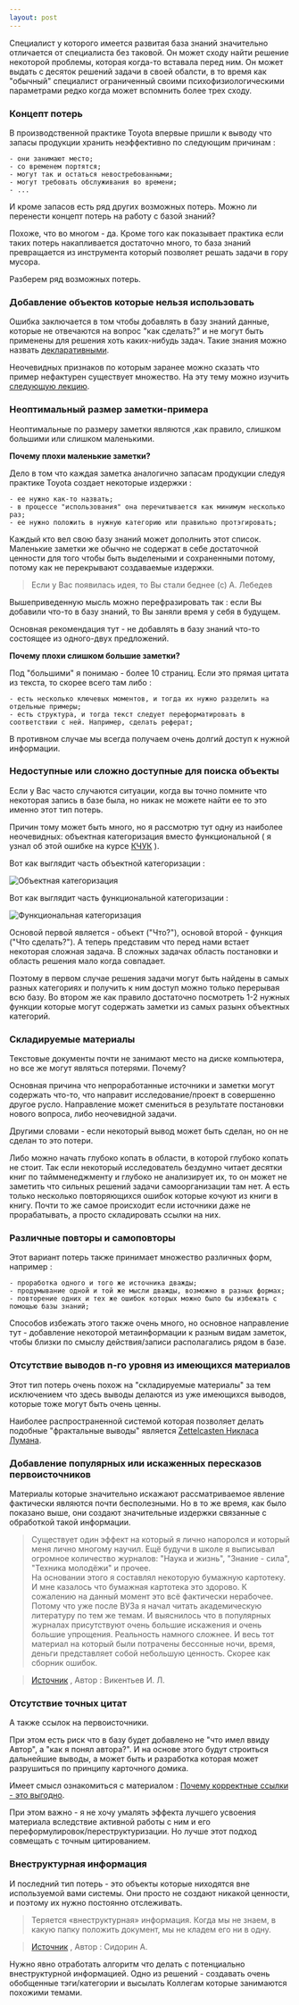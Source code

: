 ```yaml
---
layout: post
---
```


Специалист у которого имеется развитая база знаний значительно отличается от специалиста без таковой. Он может сходу найти решение некоторой проблемы, которая когда-то вставала перед ним. Он может выдать с десяток решений задачи в своей обалсти, в то время как "обычный" специалист ограниченный своими психофизиологическими параметрами редко когда может вспомнить более трех сходу. 

### Концепт потерь 
В производственной практике Toyota впервые пришли к выводу что запасы продукции хранить неэффективно по следующим причинам : 

	- они занимают место;
	- со временем портятся;
	- могут так и остаться невостребованными;
	- могут требовать обслуживания во времени;
	- ... 

И кроме запасов есть ряд других возможных потерь.  Можно ли перенести концепт потерь на работу с базой знаний? 

Похоже, что во многом - да. Кроме того как показывает практика если таких потерь накапливается достаточно много, то база знаний превращается из инструмента который позволяет решать задачи в гору мусора. 

Разберем ряд возможных потерь. 

### Добавление объектов которые нельзя использовать  
Ошибка заключается в том чтобы добавлять в базу знаний данные, которые не отвечаются на вопрос "как сделать?" и не могут быть применены для решения хоть каких-нибудь задач. Такие знания можно назвать [декларативными](https://vikent.ru/enc/2986/).

Неочевидных признаков по которым заранее можно сказать что пример нефактурен существует множество. На эту тему можно изучить [следующую лекцию](https://koncentrator.club/talk/site/my_ne_umeem_chitat_30_oshibok_v_rabote_s_informaciei). 

### Неоптимальный размер заметки-примера  
Неоптимальные по размеру заметки являются ,как правило, слишком большими или слишком маленькими.  

**Почему плохи маленькие заметки?**

Дело в том что каждая заметка аналогично запасам продукции следуя практике Toyota создает некоторые издержки : 

	- ее нужно как-то назвать;
	- в процессе "использования" она перечитывается как минимум несколько раз;
	- ее нужно положить в нужную категорию или правильно протэгировать;

Каждый кто вел свою базу знаний может дополнить этот список. Маленькие заметки же обычно не содержат в себе достаточной ценности для того чтобы быть выделеными и сохраненными потому, потому как не перекрывают создаваемые издержки. 

> Если у Вас появилась идея, то Вы стали беднее (с) А. Лебедев 

Вышеприведенную мысль можно перефразировать так : если Вы добавили что-то в базу знаний, то Вы заняли время у себя в будущем. 

Основная рекомендация тут - не добавлять в базу знаний что-то состоящее из одного-двух предложений. 

**Почему плохи слишком большие заметки?**

Под "большими" я понимаю - более 10 страниц. Если это прямая цитата из текста, то скорее всего там либо :  

	- есть несколько ключевых моментов, и тогда их нужно разделить на отдельные примеры;
	- есть структура, и тогда текст следует переформатировать в соответствии с ней. Например, сделать реферат;

В противном случае мы всегда получаем очень долгий доступ к нужной информации.  

### Недоступные или сложно доступные для поиска объекты  
Если у Вас часто случаются ситуации, когда вы точно помните что некоторая запись в базе была, но никак не можете найти ее то это именно этот тип потерь.  

Причин тому может быть много, но я рассмотрю тут одну из наиболее неочевидных: объектная категоризация вместо функциональной ( я узнал об этой ошибке на курсе [КЧУК](https://kchuk.com/) ). 

Вот как выглядит часть объектной категоризации : 

![Объектная категоризация](/assets/img1.png) 

Вот как выглядит часть функциональной категоризации : 

![Функциональная категоризация](/assets/img2.png)

Основой первой является - объект ("Что?"), основой второй - функция ("Что сделать?").  А теперь представим что перед нами встает некоторая сложная задача. В сложных задачах область постановки и область решения мало когда совпадает. 

Поэтому в первом случае решения задачи могут быть найдены в самых разных категориях и получить к ним доступ можно только перерывая всю базу. Во втором же как правило достаточно посмотреть 1-2 нужных функции которые могут содержать заметки из самых разынх объектных категорий. 

### Складируемые материалы 
Текстовые документы почти не занимают место на диске компьютера, но все же могут являться потерями. Почему? 

Основная причина что непроработанные источники и заметки могут содержать что-то, что направит исследование/проект в совершенно другое русло. Направление может смениться в результате постановки нового вопроса, либо неочевидной задачи.  

Другими словами - если некоторый вывод может быть сделан, но он не сделан то это потери.

Либо можно начать глубоко копать в области, в которой глубоко копать не стоит. Так если некоторый исследователь бездумно читает десятки книг по таймменеджменту и глубоко не анализирует их, то он может не заметить что сильных решений задачи самоорганизации там нет. А есть только несколько повторяющихся ошибок которые кочуют из книги в книгу. Почти то же самое происходит если источники даже не прорабатывать, а просто складировать ссылки на них.  

### Различные повторы и самоповторы
Этот вариант потерь также принимает множество различных форм, например : 

	- проработка одного и того же источника дважды; 
	- продумывание одной и той же мысли дважды, возможно в разных формах;
	- повторение одних и тех же ошибок которых можно было бы избежать с помощью базы знаний;  

Способов избежать этого также очень много, но основное направление тут - добавление некоторой метаинформации к разным видам заметок, чтобы близки по смыслу действия/записи располагались рядом в базе.  

### Отсутствие выводов n-го уровня из имеющихся материалов 
Этот тип потерь очень похож на "складируемые материалы" за тем исключением что здесь выводы делаются из уже имеющихся выводов, которые тоже могут быть очень ценны.    

Наиболее распространенной системой которая позволяет делать подобные "фрактальные выводы" является [Zettelcasten Никласа Лумана](https://habr.com/ru/post/508672). 

### Добавление популярных или искаженных пересказов первоисточников 
Материалы которые значительно искажают рассматриваемое явление фактически являются почти бесполезными. Но в то же время, как было показано выше, они создают значительные издержки связанные с обработкой такой информации.  

>Существует один эффект на который я лично напоролся и который меня лично многому научил. Ещё будучи в школе я выписывал огромное количество журналов:  "Наука и жизнь", "Знание - сила", "Техника молодёжи" и прочее.   
>На основании этого я составлял некоторую бумажную картотеку. И мне казалось что бумажная картотека это здорово.  К сожалению на данный момент это всё фактически нерабочее. Потому что уже после ВУЗа я начал читать академическую литературу по тем же темам. И выяснилось что в популярных журналах присутствуют очень большие искажения и очень большие упрощения. Реальность намного сложнее. И весь тот материал на который были потрачены бессонные ночи, время, деньги представляет собой небольшую ценность. Скорее как сборник ошибок.

>[Источник](https://www.youtube.com/watch?v=NW0BdSPUNgE) , Автор :  Викентьев И. Л. 

### Отсутствие точных цитат
А также ссылок на первоисточники.

При этом есть риск что в базу будет добавлено не "что имел ввиду Автор", а "как я понял автора?". И на основе этого будут строиться дальнейшие выводы, а может быть и разработка которая может разрушиться по принципу карточного домика.  

 Имеет смысл ознакомиться с материалом : [Почему корректные ссылки - это выгодно](http://www.triz-chance.ru/citirovanie.html). 

При этом важно - я не хочу умалять эффекта лучшего усвоения материала вследствие активной работы с ним и его переформулировок/переструктуризации. Но лучше этот подход совмещать с точным цитированием.  

### Внеструктурная информация 
И последний тип потерь - это объекты которые ниходятся вне используемой вами системы. Они просто не создают никакой ценности, и поэтому их нужно постоянно отслеживать.  

> Теряется «внеструктурная» информация. Когда мы не знаем, в какую папку положить документ, мы не кладем его ни в одну. 

> [Источник](https://habr.com/ru/company/oleg-bunin/blog/491884/) , Автор :  Сидорин А. 

Нужно явно отработать алгоритм что делать с потенциально внеструктурной информацией. Одно из решений - создавать очень обобщенные тэги/категории и высылать Коллегам которые занимаются похожими темами.  